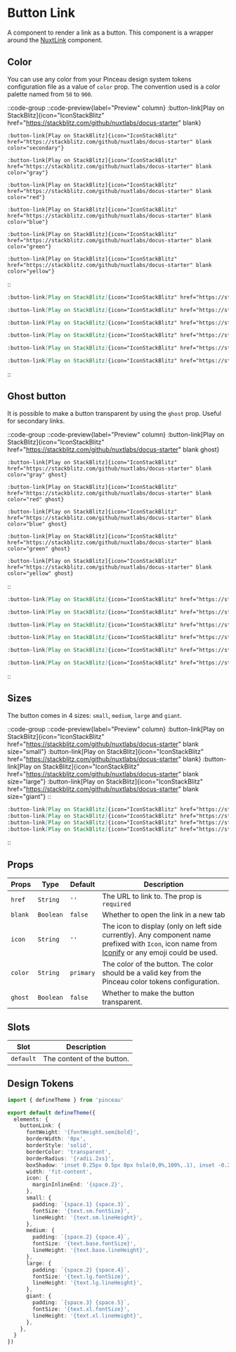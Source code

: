 # Button Link

A component to render a link as a button. This component is a wrapper around the [NuxtLink](https://nuxt.com/docs/api/components/nuxt-link) component.

## Color

You can use any color from your Pinceau design system tokens configuration file as a value of `color` prop. The convention used is a color palette named from `50` to `900`.

::code-group
  ::code-preview{label="Preview" column}
    :button-link[Play on StackBlitz]{icon="IconStackBlitz" href="https://stackblitz.com/github/nuxtlabs/docus-starter" blank}

    :button-link[Play on StackBlitz]{icon="IconStackBlitz" href="https://stackblitz.com/github/nuxtlabs/docus-starter" blank color="secondary"}

    :button-link[Play on StackBlitz]{icon="IconStackBlitz" href="https://stackblitz.com/github/nuxtlabs/docus-starter" blank color="gray"}

    :button-link[Play on StackBlitz]{icon="IconStackBlitz" href="https://stackblitz.com/github/nuxtlabs/docus-starter" blank color="red"}

    :button-link[Play on StackBlitz]{icon="IconStackBlitz" href="https://stackblitz.com/github/nuxtlabs/docus-starter" blank color="blue"}

    :button-link[Play on StackBlitz]{icon="IconStackBlitz" href="https://stackblitz.com/github/nuxtlabs/docus-starter" blank color="green"}

    :button-link[Play on StackBlitz]{icon="IconStackBlitz" href="https://stackblitz.com/github/nuxtlabs/docus-starter" blank color="yellow"}
  ::

  ```md [MDC]
  :button-link[Play on StackBlitz]{icon="IconStackBlitz" href="https://stackblitz.com/github/nuxtlabs/docus-starter" blank}

  :button-link[Play on StackBlitz]{icon="IconStackBlitz" href="https://stackblitz.com/github/nuxtlabs/docus-starter" blank color="gray"}

  :button-link[Play on StackBlitz]{icon="IconStackBlitz" href="https://stackblitz.com/github/nuxtlabs/docus-starter" blank color="red"}

  :button-link[Play on StackBlitz]{icon="IconStackBlitz" href="https://stackblitz.com/github/nuxtlabs/docus-starter" blank color="blue"}

  :button-link[Play on StackBlitz]{icon="IconStackBlitz" href="https://stackblitz.com/github/nuxtlabs/docus-starter" blank color="green"}

  :button-link[Play on StackBlitz]{icon="IconStackBlitz" href="https://stackblitz.com/github/nuxtlabs/docus-starter" blank color="yellow"}
  ```
::

## Ghost button

It is possible to make a button transparent by using the `ghost` prop. Useful for secondary links.

::code-group
  ::code-preview{label="Preview" column}
    :button-link[Play on StackBlitz]{icon="IconStackBlitz" href="https://stackblitz.com/github/nuxtlabs/docus-starter" blank ghost}

    :button-link[Play on StackBlitz]{icon="IconStackBlitz" href="https://stackblitz.com/github/nuxtlabs/docus-starter" blank color="gray" ghost}

    :button-link[Play on StackBlitz]{icon="IconStackBlitz" href="https://stackblitz.com/github/nuxtlabs/docus-starter" blank color="red" ghost}

    :button-link[Play on StackBlitz]{icon="IconStackBlitz" href="https://stackblitz.com/github/nuxtlabs/docus-starter" blank color="blue" ghost}

    :button-link[Play on StackBlitz]{icon="IconStackBlitz" href="https://stackblitz.com/github/nuxtlabs/docus-starter" blank color="green" ghost}

    :button-link[Play on StackBlitz]{icon="IconStackBlitz" href="https://stackblitz.com/github/nuxtlabs/docus-starter" blank color="yellow" ghost}
  ::

  ```md [MDC]
  :button-link[Play on StackBlitz]{icon="IconStackBlitz" href="https://stackblitz.com/github/nuxtlabs/docus-starter" blank ghost}

  :button-link[Play on StackBlitz]{icon="IconStackBlitz" href="https://stackblitz.com/github/nuxtlabs/docus-starter" blank color="gray" ghost}

  :button-link[Play on StackBlitz]{icon="IconStackBlitz" href="https://stackblitz.com/github/nuxtlabs/docus-starter" blank color="red" ghost}

  :button-link[Play on StackBlitz]{icon="IconStackBlitz" href="https://stackblitz.com/github/nuxtlabs/docus-starter" blank color="blue" ghost}

  :button-link[Play on StackBlitz]{icon="IconStackBlitz" href="https://stackblitz.com/github/nuxtlabs/docus-starter" blank color="green" ghost}

  :button-link[Play on StackBlitz]{icon="IconStackBlitz" href="https://stackblitz.com/github/nuxtlabs/docus-starter" blank color="yellow" ghost}
  ```
::

## Sizes

The button comes in 4 sizes: `small`, `medium`, `large` and `giant`.

::code-group
  ::code-preview{label="Preview" column}
    :button-link[Play on StackBlitz]{icon="IconStackBlitz" href="https://stackblitz.com/github/nuxtlabs/docus-starter" blank size="small"}
    :button-link[Play on StackBlitz]{icon="IconStackBlitz" href="https://stackblitz.com/github/nuxtlabs/docus-starter" blank}
    :button-link[Play on StackBlitz]{icon="IconStackBlitz" href="https://stackblitz.com/github/nuxtlabs/docus-starter" blank size="large"}
    :button-link[Play on StackBlitz]{icon="IconStackBlitz" href="https://stackblitz.com/github/nuxtlabs/docus-starter" blank size="giant"}
  ::

  ```md [MDC]
  :button-link[Play on StackBlitz]{icon="IconStackBlitz" href="https://stackblitz.com/github/nuxtlabs/docus-starter" blank size="small"}
  :button-link[Play on StackBlitz]{icon="IconStackBlitz" href="https://stackblitz.com/github/nuxtlabs/docus-starter" blank}
  :button-link[Play on StackBlitz]{icon="IconStackBlitz" href="https://stackblitz.com/github/nuxtlabs/docus-starter" blank size="large"}
  :button-link[Play on StackBlitz]{icon="IconStackBlitz" href="https://stackblitz.com/github/nuxtlabs/docus-starter" blank size="giant"}
  ```
::

## Props

| **Props** | **Type** | **Default** | **Description** |
|--|--|--|--|
| `href` | `String` | `''` | The URL to link to. The prop is `required` |
| `blank` | `Boolean` | `false` | Whether to open the link in a new tab |
| `icon` | `String` | `''` | The icon to display (only on left side currently). Any component name prefixed with `Icon`, icon name from [Iconify](https://iconify.design/) or any emoji could be used. |
| `color` | `String` | `primary` | The color of the button. The color should be a valid key from the Pinceau color tokens configuration. |
| `ghost` | `Boolean` | `false` | Whether to make the button transparent. |

## Slots

| **Slot** | **Description** |
|--|--|
| `default` | The content of the button. |

## Design Tokens

```ts [tokens.config.ts]
import { defineTheme } from 'pinceau'

export default defineTheme({
  elements: {
    buttonLink: {
      fontWeight: '{fontWeight.semibold}', 
      borderWidth: '0px', 
      borderStyle: 'solid', 
      borderColor: 'transparent', 
      borderRadius: '{radii.2xs}',
      boxShadow: 'inset 0.25px 0.5px 0px hsla(0,0%,100%,.1), inset -0.25px 0px 0px hsla(0,0%,100%,.1)',
      width: 'fit-content', 
      icon: {
        marginInlineEnd: '{space.2}', 
      },
      small: {
        padding: `{space.1} {space.3}`, 
        fontSize: '{text.sm.fontSize}', 
        lineHeight: '{text.sm.lineHeight}', 
      },
      medium: {
        padding: `{space.2} {space.4}`, 
        fontSize: '{text.base.fontSize}', 
        lineHeight: '{text.base.lineHeight}', 
      },
      large: {
        padding: `{space.2} {space.4}`, 
        fontSize: '{text.lg.fontSize}', 
        lineHeight: '{text.lg.lineHeight}', 
      },
      giant: {
        padding: `{space.3} {space.5}`, 
        fontSize: '{text.xl.fontSize}', 
        lineHeight: '{text.xl.lineHeight}', 
      },
    },
  }
})
```
